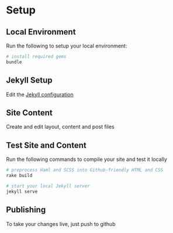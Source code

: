 Setup
=======

## Local Environment

Run the following to setup your local environment:

```bash
# install required gems
bundle
```

## Jekyll Setup

Edit the [Jekyll configuration](_config.yml)

## Site Content

Create and edit layout, content and post files

## Test Site and Content

Run the following commands to compile your site and test it locally

```bash
# preprocess Haml and SCSS into Github-friendly HTML and CSS
rake build

# start your local Jekyll server
jekyll serve
```

## Publishing

To take your changes live, just push to github